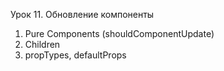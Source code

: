 Урок 11. Обновление компоненты
1. Pure Components (shouldComponentUpdate)
2. Children
3. propTypes, defaultProps